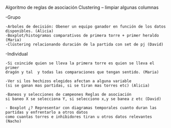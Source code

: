Algoritmo de reglas de asociación
Clustering – limpiar algunas columnas

-Grupo

    -Arboles de decisión: Obener un equipo ganador en función de los datos disponibles. (Alicia)
    -Boxplot/histogramas comparativos de primera torre + primer heraldo (Maria)
    -Clústering relacionando duración de la partida con set de pj (David)


-Individual
       
    -Si coincide quien se lleva la primera torre es quien se lleva el primer 
    dragón y tal  y todas las comparaciones que tengan sentido. (Maria)
    
    -Ver si los hechizos elegidos afectan a alguna variable 
    (si se ganan mas partidas, si se tiran mas torres etc) (Alicia)
    
    -Baneos y selecciones de campeones Reglas de asociación
    si baneo X se selecciona Y, si selecciono x,y se banea z etc (David) 

    - Boxplot ¿? Representar con diagramas temporales cuanto duran las partidas y enfrentarlo a otros datos
    como cuantas torres e inhibidores tiran u otros datos relevantes (Nacho)

